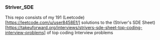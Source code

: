 ### Striver_SDE
This repo consists of my 191 (Leetcode)[https://leetcode.com/u/user8458Ef/] solutions to the (Striver's SDE Sheet)[https://takeuforward.org/interviews/strivers-sde-sheet-top-coding-interview-problems] of top coding Interview problems
